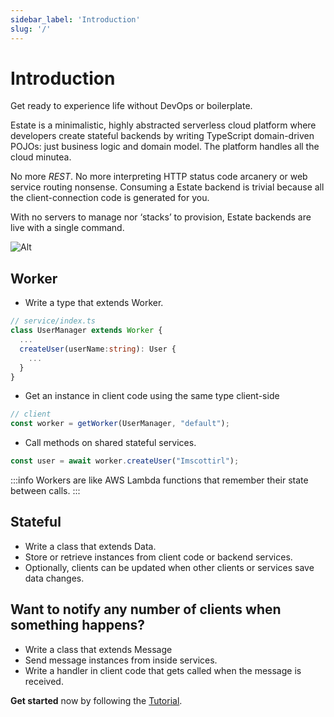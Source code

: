 ```yaml
---
sidebar_label: 'Introduction'
slug: '/'
---
```


# Introduction

Get ready to experience life without DevOps or boilerplate.

Estate is a minimalistic, highly abstracted serverless cloud platform where developers create stateful backends by writing TypeScript domain-driven POJOs: just business logic and domain model. The platform handles all the cloud minutea.

No more _REST_. No more interpreting HTTP status code arcanery or web service routing nonsense. Consuming a Estate backend is trivial because all the client-connection code is generated for you.

With no servers to manage nor ‘stacks’ to provision, Estate backends are live with a single command.

![Alt](/img/banner.png "EstateJS Logo")

## Worker

* Write a type that extends Worker.

```typescript
// service/index.ts
class UserManager extends Worker {
  ...
  createUser(userName:string): User {
    ...
  }
}
```

* Get an instance in client code using the same type client-side

```typescript
// client
const worker = getWorker(UserManager, "default");
```

* Call methods on shared stateful services.

```typescript
const user = await worker.createUser("Imscottirl");
```

:::info
Workers are like AWS Lambda functions that remember their state between calls.
:::

## Stateful

* Write a class that extends Data.
* Store or retrieve instances from client code or backend services.
* Optionally, clients can be updated when other clients or services save data changes.

## Want to notify any number of clients when something happens?

* Write a class that extends Message
* Send message instances from inside services.
* Write a handler in client code that gets called when the message is received.

**Get started** now by following the [Tutorial](/tutorial/).
